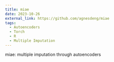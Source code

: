 ```yaml
---
title: miae
date: 2023-10-26
external_link: https://github.com/agnesdeng/miae
tags:
  - Autoencoders
  - Torch
  - R
  - Multiple Imputation
---
```


miae: multiple imputation through autoencoders

<!--more-->
